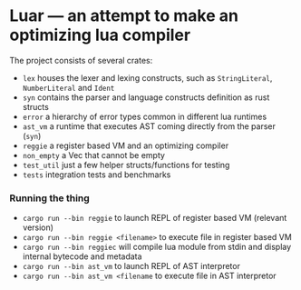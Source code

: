 # Luar — an attempt to make an optimizing lua compiler

The project consists of several crates:
- `lex` houses the lexer and lexing constructs, such as `StringLiteral`, `NumberLiteral` and `Ident`
- `syn` contains the parser and language constructs definition as rust structs
- `error` a hierarchy of error types common in different lua runtimes
- `ast_vm` a runtime that executes AST coming directly from the parser (`syn`)
- `reggie` a register based VM and an optimizing compiler
- `non_empty` a Vec that cannot be empty
- `test_util` just a few helper structs/functions for testing
- `tests` integration tests and benchmarks

### Running the thing
- `cargo run --bin reggie` to launch REPL of register based VM (relevant version)
- `cargo run --bin reggie <filename>` to execute file in register based VM
- `cargo run --bin reggiec` will compile lua module from stdin and display internal bytecode and metadata
- `cargo run --bin ast_vm` to launch REPL of AST interpretor
- `cargo run --bin ast_vm <filename` to execute file in AST interpretor
